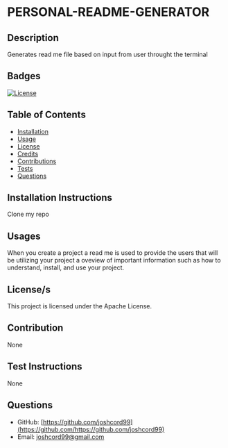 # PERSONAL-README-GENERATOR

## Description

Generates read me file based on input from user throught the terminal

## Badges

[![License](https://img.shields.io/badge/License-Apache-blue.svg)](https://opensource.org/licenses/Apache-2.0)

## Table of Contents

- [Installation](#installation)
- [Usage](#usage)
- [License](#license)
- [Credits](#credits)
- [Contributions](#contributions)
- [Tests](#tests)
- [Questions](#questions)

## Installation Instructions

Clone my repo

## Usages

When you create a project a read me is used to provide the users that will be utilizing your project a oveview of important information such as how to understand, install, and use your project.

## License/s

This project is licensed under the Apache License.

## Contribution

None

## Test Instructions

None

## Questions

- GitHub: [https://github.com/joshcord99](https://github.com/https://github.com/joshcord99)
- Email: joshcord99@gmail.com
